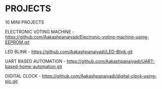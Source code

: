 # PROJECTS
10 MINI PROJECTS


  ELECTRONIC  VOTING MACHINE - https://github.com/Aakashpanaiyadi/Electronic-voting-machine-using-EEPROM.git
 
  LED BLINK - https://github.com/Aakashpanaiyadi/LED-Blink.git

 UART BASED AUTOMATION - https://github.com/Aakashpanaiyadi/UART-based-home-automation.git

 DIGITAL CLOCK - https://github.com/Aakashpanaiyadi/digital-clock-using-pic.git

